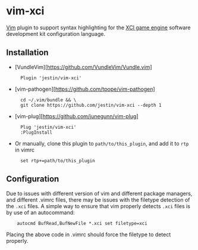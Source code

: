 # vim-xci

[Vim](https://www.vim.org/) plugin to support syntax highlighting for the [XCI
game engine](https://github.com/SlithyMatt/x16-xci) software development kit
configuration language.

## Installation

- [VundleVim][https://github.com/VundleVim/Vundle.vim]

        Plugin 'jestin/vim-xci'

- [vim-pathogen][https://github.com/tpope/vim-pathogen]

        cd ~/.vim/bundle && \
        git clone https://github.com/jestin/vim-xci --depth 1

- [vim-plug][https://github.com/junegunn/vim-plug]

        Plug 'jestin/vim-xci'
        :PlugInstall

- Or manually, clone this plugin to `path/to/this_plugin`, and add it to `rtp` in vimrc

        set rtp+=path/to/this_plugin

## Configuration

Due to issues with different version of vim and different package managers, and
different .vimrc files, there may be issues with the filetype detection of the
`.xci` files.  A simple way to ensure that vim properly detects `.xci` files is
by use of an autocommand:

		autocmd BufRead,BufNewFile *.xci set filetype=xci

Placing the above code in .vimrc should force the filetype to detect properly.
